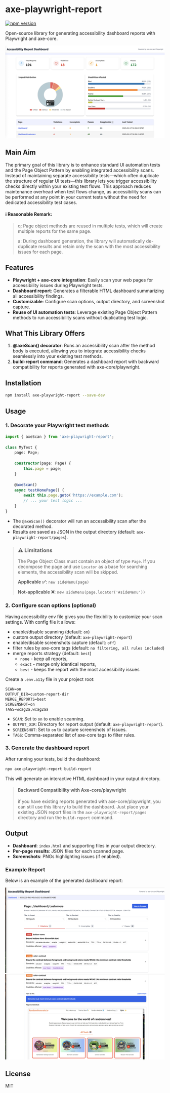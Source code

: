 # axe-playwright-report

[![npm version](https://img.shields.io/npm/v/axe-playwright-report.svg)](https://www.npmjs.com/package/axe-playwright-report)

Open-source library for generating accessibility dashboard reports with Playwright and axe-core.

![Example Dashboard Report](./assets/dashboard_example.png)

## Main Aim

The primary goal of this library is to enhance standard UI automation tests and the Page Object Pattern by enabling integrated accessibility scans. Instead of maintaining separate accessibility tests—which often duplicate the structure of regular UI tests—this library lets you trigger accessibility checks directly within your existing test flows. This approach reduces maintenance overhead when test flows change, as accessibility scans can be performed at any point in your current tests without the need for dedicated accessibility test cases.

#### ℹ️ Reasonable Remark:
> q: Page object methods are reused in multiple tests, which will create multiple reports for the same page.
>
> a: During dashboard generation, the library will automatically de-duplicate results and retain only the scan with the most accessibility issues for each page.

## Features

- **Playwright + axe-core integration**: Easily scan your web pages for accessibility issues during Playwright tests.
- **Dashboard report**: Generates a filterable HTML dashboard summarizing all accessibility findings.
- **Customizable**: Configure scan options, output directory, and screenshot capture.
- **Reuse of UI automation tests**: Leverage existing Page Object Pattern methods to run accessibility scans without duplicating test logic.

## What This Library Offers

1. **@axeScan() decorator**: Runs an accessibility scan after the method body is executed, allowing you to integrate accessibility checks seamlessly into your existing test methods.
2. **build-report command**: Generates a dashboard report with backward compatibility for reports generated with axe-core/playwright.

## Installation

```bash
npm install axe-playwright-report --save-dev
```

## Usage

### 1. Decorate your Playwright test methods

```typescript
import { axeScan } from 'axe-playwright-report';

class MyTest {
    page: Page;

    constructor(page: Page) {
        this.page = page;
    }

    @axeScan()
    async testHomePage() {
        await this.page.goto('https://example.com');
        // ... your test logic ...
    }
}
```

- The `@axeScan()` decorator will run an accessibility scan after the decorated method.
- Results are saved as JSON in the output directory (default: `axe-playwright-report/pages`).


> ### ⚠️ **Limitations**
> The Page Object Class must contain an object of type `Page`. If you decompose the page and use `Locator` as a base for searching elements, the accessibility scan will be skipped.
>
> **Applicable ✅**: `new sideMenu(page)`
>
> **Not-applicable ❌**: `new sideMenu(page.locator('#sideMenu'))`

### 2. Configure scan options (optional)

Having accessibility env file gives you the flexibility to customize your scan settings.
With config file it allows:
- enable/disable scanning (default: `on`)
- custom output directory (default: `axe-playwright-report`)
- enable/disable screenshots capture (default: `off`)
- filter rules by axe-core tags (default: `no filtering, all rules included`)
- merge reports strategy (default: `best`)
    - `none` - keep all reports,
    - `exact` - merge only identical reports,
    - `best` - keeps the report with the most accessibility issues

Create a `.env.a11y` file in your project root:

```
SCAN=on
OUTPUT_DIR=custom-report-dir
MERGE_REPORTS=best
SCREENSHOT=on
TAGS=wcag2a,wcag2aa
```

- `SCAN`: Set to `on` to enable scanning.
- `OUTPUT_DIR`: Directory for report output (default: `axe-playwright-report`).
- `SCREENSHOT`: Set to `on` to capture screenshots of issues.
- `TAGS`: Comma-separated list of axe-core tags to filter rules.

### 3. Generate the dashboard report

After running your tests, build the dashboard:

```bash
npx axe-playwright-report build-report
```

This will generate an interactive HTML dashboard in your output directory.

> #### Backward Compatibility with Axe-core/playwright
> if you have existing reports generated with axe-core/playwright, you can still use this library to build the dashboard.
> Just place your existing JSON report files in the `axe-playwright-report/pages` directory and run the `build-report` command.

## Output

- **Dashboard**: `index.html` and supporting files in your output directory.
- **Per-page results**: JSON files for each scanned page.
- **Screenshots**: PNGs highlighting issues (if enabled).

### Example Report

Below is an example of the generated dashboard report:

![Example Report Page](./assets/report_example_1.png)
![Example Report Page Expanded](./assets/report_example_2.png)

## License

MIT